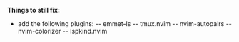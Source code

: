 **Things to still fix:**

- add the following plugins:
  -- emmet-ls
  -- tmux.nvim
  -- nvim-autopairs
  -- nvim-colorizer
  -- lspkind.nvim
